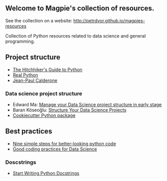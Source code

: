 ## Welcome to Magpie's collection of resources.

See the collection on a website:
http://petrdvor.github.io/magpies-resources

Collection of Python resources related to data science and general programming.


## Project structure

* [The Hitchhiker's Guide to Python](https://docs.python-guide.org/writing/structure/)
* [Real Python](https://realpython.com/python-application-layouts/)
* [Jean-Paul Calderone](http://as.ynchrono.us/2007/12/filesystem-structure-of-python-project_21.html)


### Data science project structure
* Edward Ma: [Manage your Data Science project structure in early stage](https://towardsdatascience.com/manage-your-data-science-project-structure-in-early-stage-95f91d4d0600)
* Baran Köseoğlu: [Structure Your Data Science Projects](https://towardsdatascience.com/structure-your-data-science-projects-6c6c8653c16a)
* [Cookiecutter Python package](https://drivendata.github.io/cookiecutter-data-science/)


## Best practices
* [Nine simple steps for better-looking python code](https://towardsdatascience.com/nine-simple-steps-for-better-looking-python-code-87e5d9d3b1cf)
* [Good coding practices for Data Science](https://towardsdatascience.com/good-coding-practices-for-data-science-e9237783784c)

### Doscstrings
* [Start Writing Python Docstrings](https://medium.com/better-programming/the-guide-to-python-docstrings-3d40340e824b)
